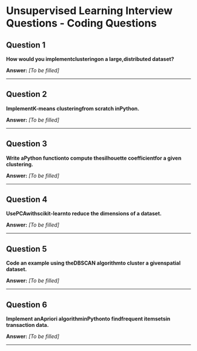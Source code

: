 # Unsupervised Learning Interview Questions - Coding Questions

## Question 1

**How would you implementclusteringon a large,distributed dataset?**

**Answer:** _[To be filled]_

---

## Question 2

**ImplementK-means clusteringfrom scratch inPython.**

**Answer:** _[To be filled]_

---

## Question 3

**Write aPython functionto compute thesilhouette coefficientfor a given clustering.**

**Answer:** _[To be filled]_

---

## Question 4

**UsePCAwithscikit-learnto reduce the dimensions of a dataset.**

**Answer:** _[To be filled]_

---

## Question 5

**Code an example using theDBSCAN algorithmto cluster a givenspatial dataset.**

**Answer:** _[To be filled]_

---

## Question 6

**Implement anApriori algorithminPythonto findfrequent itemsetsin transaction data.**

**Answer:** _[To be filled]_

---

